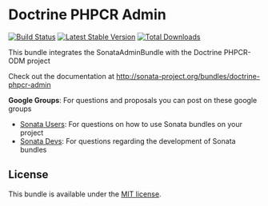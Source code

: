 # Doctrine PHPCR Admin

[![Build Status](https://travis-ci.org/sonata-project/SonataDoctrinePhpcrAdminBundle.png?branch=master)](https://secure.travis-ci.org/sonata-project/SonataDoctrinePhpcrAdminBundle)
[![Latest Stable Version](https://poser.pugx.org/sonata-project/doctrine-phpcr-admin-bundle/version.png)](https://packagist.org/packages/sonata-project/doctrine-phpcr-admin-bundle)
[![Total Downloads](https://poser.pugx.org/sonata-project/doctrine-phpcr-admin-bundle/d/total.png)](https://packagist.org/packages/sonata-project/doctrine-phpcr-admin-bundle)

This bundle integrates the SonataAdminBundle with the Doctrine PHPCR-ODM project

Check out the documentation at http://sonata-project.org/bundles/doctrine-phpcr-admin

**Google Groups**: For questions and proposals you can post on these google groups

* [Sonata Users](https://groups.google.com/group/sonata-users): For questions on how to use Sonata bundles on your project
* [Sonata Devs](https://groups.google.com/group/sonata-devs): For questions regarding the development of Sonata bundles

License
-------

This bundle is available under the [MIT license](Resources/meta/LICENSE).
